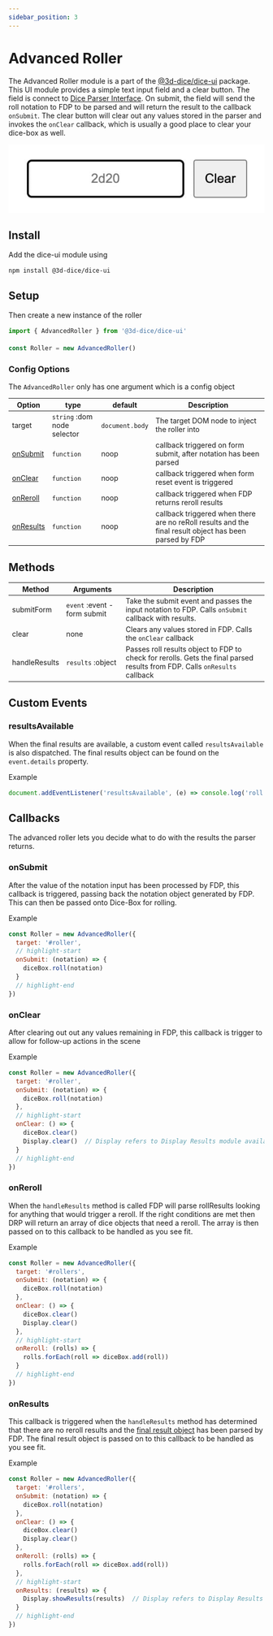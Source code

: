 ```yaml
---
sidebar_position: 3
---
```


# Advanced Roller
The Advanced Roller module is a part of the [@3d-dice/dice-ui](https://github.com/3d-dice/dice-ui) package. This UI module provides a simple text input field and a clear button. The field is connect to [Dice Parser Interface](/docs/addons/parser). On submit, the field will send the roll notation to FDP to be parsed and will return the result to the callback `onSubmit`. The clear button will clear out any values stored in the parser and invokes the `onClear` callback, which is usually a good place to clear your dice-box as well.

![Advanced Roller Screenshot](/img/addons/advRoller.jpg)
<!-- ![Advanced Roller Screenshot](/img/addons/advRoller.jpg#gh-light-mode-only)![Advanced Roller Screenshot](/img/addons/advRoller-dark.jpg#gh-dark-mode-only) -->

## Install
Add the dice-ui module using
```
npm install @3d-dice/dice-ui
```

## Setup
Then create a new instance of the roller
```javascript
import { AdvancedRoller } from '@3d-dice/dice-ui'

const Roller = new AdvancedRoller()
```

### Config Options
The `AdvancedRoller` only has one argument which is a config object

| Option | type | default | Description |
|-|-|-|-|
| target | `string` :dom node selector | `document.body` | The target DOM node to inject the roller into |
| [onSubmit](#onsubmit) | `function` | noop | callback triggered on form submit, after notation has been parsed |
| [onClear](#onclear) | `function` | noop | callback triggered when form reset event is triggered |
| [onReroll](#onreroll) | `function` | noop | callback triggered when FDP returns reroll results |
| [onResults](#onresults) | `function` | noop | callback triggered when there are no reRoll results and the final result object has been parsed by FDP |

## Methods

| Method | Arguments | Description |
|-|-|-|
| submitForm | `event` :event - form submit | Take the submit event and passes the input notation to FDP. Calls `onSubmit` callback with results. |
| clear | none | Clears any values stored in FDP. Calls the `onClear` callback |
| handleResults | `results` :object | Passes roll results object to FDP to check for rerolls. Gets the final parsed results from FDP. Calls `onResults` callback |

## Custom Events
### resultsAvailable
When the final results are available, a custom event called `resultsAvailable` is also dispatched. The final results object can be found on the `event.details` property.

Example
```javascript
document.addEventListener('resultsAvailable', (e) => console.log('roll results: ', e.detail))
```

## Callbacks
The advanced roller lets you decide what to do with the results the parser returns. 

### onSubmit
After the value of the notation input has been processed by FDP, this callback is triggered, passing back the notation object generated by FDP. This can then be passed onto Dice-Box for rolling.

Example
```javascript
const Roller = new AdvancedRoller({
  target: '#roller',
  // highlight-start
  onSubmit: (notation) => {
    diceBox.roll(notation)
  }
  // highlight-end
})
```

### onClear
After clearing out out any values remaining in FDP, this callback is trigger to allow for follow-up actions in the scene

Example
```javascript
const Roller = new AdvancedRoller({
  target: '#roller',
  onSubmit: (notation) => {
    diceBox.roll(notation)
  },
  // highlight-start
  onClear: () => {
    diceBox.clear()
    Display.clear()  // Display refers to Display Results module available in @3d-dice/dice-ui
  }
  // highlight-end
})
```

### onReroll
When the `handleResults` method is called FDP will parse rollResults looking for anything that would trigger a reroll. If the right conditions are met then DRP will return an array of dice objects that need a reroll. The array is then passed on to this callback to be handled as you see fit.

Example
```javascript
const Roller = new AdvancedRoller({
  target: '#rollers',
  onSubmit: (notation) => {
    diceBox.roll(notation)
  },
  onClear: () => {
    diceBox.clear()
    Display.clear()
  },
  // highlight-start
  onReroll: (rolls) => {
    rolls.forEach(roll => diceBox.add(roll))
  }
  // highlight-end
})
```

### onResults
This callback is triggered when the `handleResults` method has determined that there are no reroll results and the [final result object](/docs/usage/objects#roll-result-array-object) has been parsed by FDP. The final result object is passed on to this callback to be handled as you see fit.

Example
```javascript
const Roller = new AdvancedRoller({
  target: '#rollers',
  onSubmit: (notation) => {
    diceBox.roll(notation)
  },
  onClear: () => {
    diceBox.clear()
    Display.clear()
  },
  onReroll: (rolls) => {
    rolls.forEach(roll => diceBox.add(roll))
  },
  // highlight-start
  onResults: (results) => {
    Display.showResults(results)  // Display refers to Display Results module available in @3d-dice/dice-ui
  }
  // highlight-end
})
```